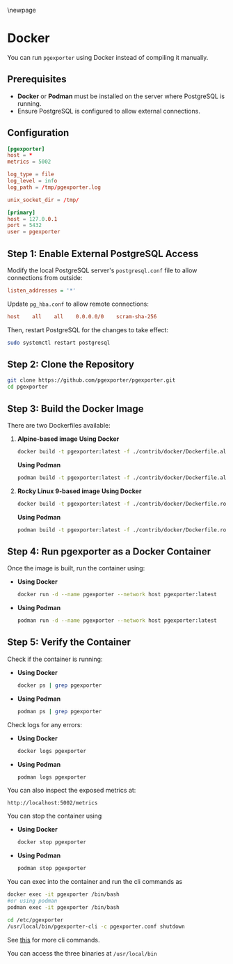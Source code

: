 \newpage

# Docker

You can run `pgexporter` using Docker instead of compiling it manually.

## Prerequisites

- **Docker** or **Podman** must be installed on the server where PostgreSQL is running.
- Ensure PostgreSQL is configured to allow external connections.

## Configuration

```conf
[pgexporter]
host = *
metrics = 5002

log_type = file
log_level = info
log_path = /tmp/pgexporter.log

unix_socket_dir = /tmp/

[primary]
host = 127.0.0.1
port = 5432
user = pgexporter
```

## Step 1: Enable External PostgreSQL Access

Modify the local PostgreSQL server's `postgresql.conf` file to allow connections from outside:
```ini
listen_addresses = '*'
```

Update `pg_hba.conf` to allow remote connections:
```ini
host    all    all    0.0.0.0/0    scram-sha-256
```

Then, restart PostgreSQL for the changes to take effect:
```sh
sudo systemctl restart postgresql
```

## Step 2: Clone the Repository
```sh
git clone https://github.com/pgexporter/pgexporter.git
cd pgexporter
```

## Step 3: Build the Docker Image

There are two Dockerfiles available:
1. **Alpine-based image**
   **Using Docker**
   ```sh
   docker build -t pgexporter:latest -f ./contrib/docker/Dockerfile.alpine .
   ```
   **Using Podman**
   ```sh
   podman build -t pgexporter:latest -f ./contrib/docker/Dockerfile.alpine .
   ```

2. **Rocky Linux 9-based image**
   **Using Docker**
   ```sh
   docker build -t pgexporter:latest -f ./contrib/docker/Dockerfile.rocky9 .
   ```
   **Using Podman**
   ```sh
   podman build -t pgexporter:latest -f ./contrib/docker/Dockerfile.rocky9 .
   ```

## Step 4: Run pgexporter as a Docker Container

Once the image is built, run the container using:
- **Using Docker**
   ```sh
   docker run -d --name pgexporter --network host pgexporter:latest
   ```
- **Using Podman**
   ```sh
   podman run -d --name pgexporter --network host pgexporter:latest
   ```

## Step 5: Verify the Container

Check if the container is running:

- **Using Docker**
   ```sh
   docker ps | grep pgexporter
   ```
- **Using Podman**
   ```sh
   podman ps | grep pgexporter
   ```

Check logs for any errors:
- **Using Docker**
   ```sh
   docker logs pgexporter
   ```
- **Using Podman**
   ```sh
   podman logs pgexporter
   ```

You can also inspect the exposed metrics at:
```
http://localhost:5002/metrics
```

You can stop the container using
- **Using Docker**
   ```sh
   docker stop pgexporter
   ```
- **Using Podman**
   ```sh
   podman stop pgexporter
   ```

You can exec into the container and run the cli commands as
```sh
docker exec -it pgexporter /bin/bash
#or using podman
podman exec -it pgexporter /bin/bash

cd /etc/pgexporter
/usr/local/bin/pgexporter-cli -c pgexporter.conf shutdown
```

See [this](https://github.com/pgexporter/pgexporter/blob/main/doc/manual/user-10-cli.md) for more cli commands.

You can access the three binaries at `/usr/local/bin`
